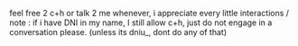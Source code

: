 feel free 2 c+h or talk 2 me whenever, i appreciate every little interactions /
note : if i have DNI in my name, I still allow c+h, just do not engage in a conversation please. (unless its dniu_, dont do any of that)
